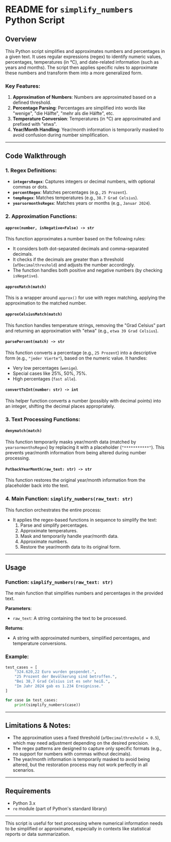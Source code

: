 # README for `simplify_numbers` Python Script

## Overview

This Python script simplifies and approximates numbers and percentages in a given text. It uses regular expressions (regex) to identify numeric values, percentages, temperatures (in °C), and date-related information (such as years and months). The script then applies specific rules to approximate these numbers and transform them into a more generalized form. 

### Key Features:
1. **Approximation of Numbers**: Numbers are approximated based on a defined threshold.
2. **Percentage Parsing**: Percentages are simplified into words like "wenige", "die Hälfte", "mehr als die Hälfte", etc.
3. **Temperature Conversion**: Temperatures (in °C) are approximated and prefixed with "etwa".
4. **Year/Month Handling**: Year/month information is temporarily masked to avoid confusion during number simplification.

---

## Code Walkthrough

### 1. **Regex Definitions**:

- **`integersRegex`**: Captures integers or decimal numbers, with optional commas or dots.
- **`percentRegex`**: Matches percentages (e.g., `25 Prozent`).
- **`tempRegex`**: Matches temperatures (e.g., `38.7 Grad Celsius`).
- **`yearsormonthsRegex`**: Matches years or months (e.g., `Januar 2024`).

### 2. **Approximation Functions**:

#### `approx(number, isNegative=False) -> str`
This function approximates a number based on the following rules:
- It considers both dot-separated decimals and comma-separated decimals.
- It checks if the decimals are greater than a threshold (`afDecimalthreshold`) and adjusts the number accordingly.
- The function handles both positive and negative numbers (by checking `isNegative`).

#### `approxMatch(match)`
This is a wrapper around `approx()` for use with regex matching, applying the approximation to the matched number.

#### `approxCelsiusMatch(match)`
This function handles temperature strings, removing the "Grad Celsius" part and returning an approximation with "etwa" (e.g., `etwa 39 Grad Celsius`).

#### `parsePercent(match) -> str`
This function converts a percentage (e.g., `25 Prozent`) into a descriptive form (e.g., `"jeder Vierte"`), based on the numeric value. It handles:
- Very low percentages (`wenige`).
- Special cases like 25%, 50%, 75%.
- High percentages (`fast alle`).

#### `convertToInt(number: str) -> int`
This helper function converts a number (possibly with decimal points) into an integer, shifting the decimal places appropriately.

### 3. **Text Processing Functions**:

#### `denymatch(match)`
This function temporarily masks year/month data (matched by `yearsormonthsRegex`) by replacing it with a placeholder (`"***********"`). This prevents year/month information from being altered during number processing.

#### `PutbackYearMonth(raw_text: str) -> str`
This function restores the original year/month information from the placeholder back into the text.

### 4. **Main Function**: `simplify_numbers(raw_text: str)`

This function orchestrates the entire process:
- It applies the regex-based functions in sequence to simplify the text:
  1. Parse and simplify percentages.
  2. Approximate temperatures.
  3. Mask and temporarily handle year/month data.
  4. Approximate numbers.
  5. Restore the year/month data to its original form.

---

## Usage

### Function: `simplify_numbers(raw_text: str)`

The main function that simplifies numbers and percentages in the provided text.

**Parameters**:
- `raw_text`: A string containing the text to be processed.

**Returns**:
- A string with approximated numbers, simplified percentages, and temperature conversions.

### Example:

```python
test_cases = [
    "324.620,22 Euro wurden gespendet.",
    "25 Prozent der Bevölkerung sind betroffen.",
    "Bei 38,7 Grad Celsius ist es sehr heiß.",
    "Im Jahr 2024 gab es 1.234 Ereignisse."
]

for case in test_cases:
    print(simplify_numbers(case))
```


---

## Limitations & Notes:
- The approximation uses a fixed threshold (`afDecimalthreshold = 0.5`), which may need adjustment depending on the desired precision.
- The regex patterns are designed to capture only specific formats (e.g., no support for numbers with commas without decimals).
- The year/month information is temporarily masked to avoid being altered, but the restoration process may not work perfectly in all scenarios.

---

## Requirements

- Python 3.x
- `re` module (part of Python's standard library)

---

This script is useful for text processing where numerical information needs to be simplified or approximated, especially in contexts like statistical reports or data summarization.